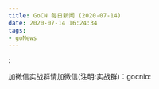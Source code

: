 ```yaml
---
title: GoCN 每日新闻 (2020-07-14)
date: 2020-07-14 16:24:34
tags:
- goNews
---
```

:

加微信实战群请加微信(注明:实战群)：gocnio:

